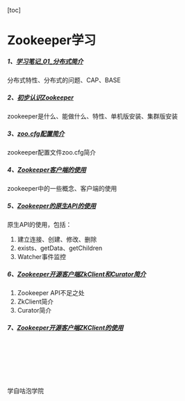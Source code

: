 [toc]

# Zookeeper学习

##### 1、[学习笔记_01_分布式简介](notes/zookeeper学习笔记_01_分布式简介.md)
分布式特性、分布式的问题、CAP、BASE

##### 2、[初步认识Zookeeper](notes/zookeeper学习笔记_02_初步认识zookeeper.md)
zookeeper是什么、能做什么、特性、单机版安装、集群版安装

##### 3、[zoo.cfg配置简介](notes/zookeeper学习笔记_03_zoo.cfg配置简介.md)
zookeeper配置文件zoo.cfg简介

##### 4、[Zookeeper客户端的使用](notes/zookeeper学习笔记_04_客户端的使用.md)
zookeeper中的一些概念、客户端的使用

##### 5、[Zookeeper的原生API的使用](notes/zookeeper学习笔记_05_原生API的使用.md)
原生API的使用，包括：
1. 建立连接、创建、修改、删除
2. exists、getData、getChildren
3. Watcher事件监控

##### 6、[Zookeeper开源客户端ZkClient和Curator简介](notes/zookeeper学习笔记_06_Zookeeper开源客户端ZkClient和Curator简介.md)
1. Zookeeper API不足之处
2. ZkClient简介
3. Curator简介

##### 7、[Zookeeper开源客户端ZKClient的使用](notes/zookeeper学习笔记_06_Zookeeper开源客户端ZKClient和Curator简介.md)









<br><br><br><br><br><br>学自咕泡学院